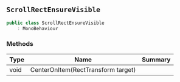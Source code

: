 ## `ScrollRectEnsureVisible`

```csharp
public class ScrollRectEnsureVisible
    : MonoBehaviour

```

### Methods

| Type | Name | Summary | 
| --- | --- | --- | 
| void | CenterOnItem(RectTransform target) |  | 


